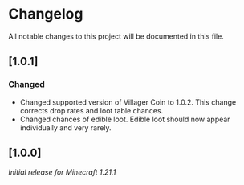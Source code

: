 # Changelog

All notable changes to this project will be documented in this file.

## [1.0.1]

### Changed

- Changed supported version of Villager Coin to 1.0.2. This change corrects drop rates and loot table chances.
- Changed chances of edible loot. Edible loot should now appear individually and very rarely.

## [1.0.0]

_Initial release for Minecraft 1.21.1_